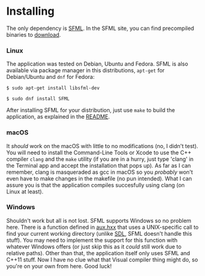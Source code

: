 # Installing

The only dependency is [SFML](https://www.sfml-dev.org/index.php). In the SFML site, you can find precompiled binaries to 
[download](https://www.sfml-dev.org/download.php).

### Linux

The application was tested on Debian, Ubuntu and Fedora. SFML is also available via package manager in this distributions,
`apt-get` for Debian/Ubuntu and `dnf` for Fedora:

`$ sudo apt-get install libsfml-dev`

`$ sudo dnf install SFML`

After installing SFML for your distribution, just use `make` to build the application, as explained in the [README](../README.md#how-to-run).

### macOS

It *should* work on the macOS with little to no modifications (no, I didn't test). You will need to install the Command-Line Tools or Xcode to use the C++ compiler `clang` and the `make` utility (if you are in a hurry, just type 'clang' in the Terminal app and accept the installation that pops up). As far as I can remember, clang is masqueraded as gcc in macOS so you *probably* won't even have to make changes in the makefile (no pun intended). What I can assure you is that the application compiles succesfully using clang (on Linux at least).

### Windows

Shouldn't work but all is not lost. SFML supports Windows so no problem here. There is a function defined in [aux.hxx](../include/aux.hxx) that uses a UNIX-specific call to find your current working directory (unlike [SDL](https://www.libsdl.org/), SFML doesn't handle this stuff). You may need to implement the support for this function with whatever Windows offers (or just skip this as it *could* still work due to relative paths). Other than that, the application itself only uses SFML and C++11 stuff. Now I have no clue what that Visual compiler thing might do, so you're on your own from here. Good luck!
